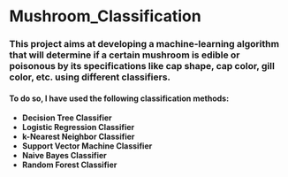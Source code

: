 # Mushroom_Classification

### This project aims at developing a machine-learning algorithm that will determine if a certain mushroom is edible or poisonous by its specifications like cap shape, cap color, gill color, etc. using different classifiers. 
#### To do so, I have used the following classification methods:
- **Decision Tree Classifier**
- **Logistic Regression Classifier**
- **k-Nearest Neighbor Classifier**
- **Support Vector Machine Classifier**
- **Naive Bayes Classifier**
- **Random Forest Classifier**
